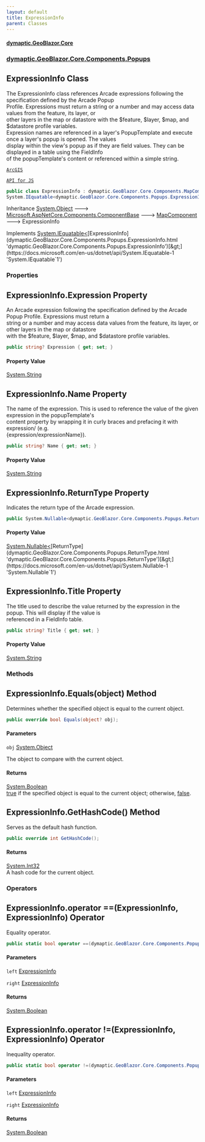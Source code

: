 ```yaml
---
layout: default
title: ExpressionInfo
parent: Classes
---
```

#### [dymaptic.GeoBlazor.Core](index.html 'index')
### [dymaptic.GeoBlazor.Core.Components.Popups](index.html#dymaptic.GeoBlazor.Core.Components.Popups 'dymaptic.GeoBlazor.Core.Components.Popups')

## ExpressionInfo Class

The ExpressionInfo class references Arcade expressions following the specification defined by the Arcade Popup  
Profile. Expressions must return a string or a number and may access data values from the feature, its layer, or  
other layers in the map or datastore with the $feature, $layer, $map, and $datastore profile variables.  
Expression names are referenced in a layer's PopupTemplate and execute once a layer's popup is opened. The values  
display within the view's popup as if they are field values. They can be displayed in a table using the FieldInfo  
of the popupTemplate's content or referenced within a simple string.  
<a target="_blank" href="https://developers.arcgis.com/javascript/latest/api-reference/esri-popup-ExpressionInfo.html">  
    ArcGIS  
    API for JS  
</a>

```csharp
public class ExpressionInfo : dymaptic.GeoBlazor.Core.Components.MapComponent,
System.IEquatable<dymaptic.GeoBlazor.Core.Components.Popups.ExpressionInfo>
```

Inheritance [System.Object](https://docs.microsoft.com/en-us/dotnet/api/System.Object 'System.Object') &#129106; [Microsoft.AspNetCore.Components.ComponentBase](https://docs.microsoft.com/en-us/dotnet/api/Microsoft.AspNetCore.Components.ComponentBase 'Microsoft.AspNetCore.Components.ComponentBase') &#129106; [MapComponent](dymaptic.GeoBlazor.Core.Components.MapComponent.html 'dymaptic.GeoBlazor.Core.Components.MapComponent') &#129106; ExpressionInfo

Implements [System.IEquatable&lt;](https://docs.microsoft.com/en-us/dotnet/api/System.IEquatable-1 'System.IEquatable`1')[ExpressionInfo](dymaptic.GeoBlazor.Core.Components.Popups.ExpressionInfo.html 'dymaptic.GeoBlazor.Core.Components.Popups.ExpressionInfo')[&gt;](https://docs.microsoft.com/en-us/dotnet/api/System.IEquatable-1 'System.IEquatable`1')
### Properties

<a name='dymaptic.GeoBlazor.Core.Components.Popups.ExpressionInfo.Expression'></a>

## ExpressionInfo.Expression Property

An Arcade expression following the specification defined by the Arcade Popup Profile. Expressions must return a  
string or a number and may access data values from the feature, its layer, or other layers in the map or datastore  
with the $feature, $layer, $map, and $datastore profile variables.

```csharp
public string? Expression { get; set; }
```

#### Property Value
[System.String](https://docs.microsoft.com/en-us/dotnet/api/System.String 'System.String')

<a name='dymaptic.GeoBlazor.Core.Components.Popups.ExpressionInfo.Name'></a>

## ExpressionInfo.Name Property

The name of the expression. This is used to reference the value of the given expression in the popupTemplate's  
content property by wrapping it in curly braces and prefacing it with expression/ (e.g.  
{expression/expressionName}).

```csharp
public string? Name { get; set; }
```

#### Property Value
[System.String](https://docs.microsoft.com/en-us/dotnet/api/System.String 'System.String')

<a name='dymaptic.GeoBlazor.Core.Components.Popups.ExpressionInfo.ReturnType'></a>

## ExpressionInfo.ReturnType Property

Indicates the return type of the Arcade expression.

```csharp
public System.Nullable<dymaptic.GeoBlazor.Core.Components.Popups.ReturnType> ReturnType { get; set; }
```

#### Property Value
[System.Nullable&lt;](https://docs.microsoft.com/en-us/dotnet/api/System.Nullable-1 'System.Nullable`1')[ReturnType](dymaptic.GeoBlazor.Core.Components.Popups.ReturnType.html 'dymaptic.GeoBlazor.Core.Components.Popups.ReturnType')[&gt;](https://docs.microsoft.com/en-us/dotnet/api/System.Nullable-1 'System.Nullable`1')

<a name='dymaptic.GeoBlazor.Core.Components.Popups.ExpressionInfo.Title'></a>

## ExpressionInfo.Title Property

The title used to describe the value returned by the expression in the popup. This will display if the value is  
referenced in a FieldInfo table.

```csharp
public string? Title { get; set; }
```

#### Property Value
[System.String](https://docs.microsoft.com/en-us/dotnet/api/System.String 'System.String')
### Methods

<a name='dymaptic.GeoBlazor.Core.Components.Popups.ExpressionInfo.Equals(object)'></a>

## ExpressionInfo.Equals(object) Method

Determines whether the specified object is equal to the current object.

```csharp
public override bool Equals(object? obj);
```
#### Parameters

<a name='dymaptic.GeoBlazor.Core.Components.Popups.ExpressionInfo.Equals(object).obj'></a>

`obj` [System.Object](https://docs.microsoft.com/en-us/dotnet/api/System.Object 'System.Object')

The object to compare with the current object.

#### Returns
[System.Boolean](https://docs.microsoft.com/en-us/dotnet/api/System.Boolean 'System.Boolean')  
[true](https://docs.microsoft.com/en-us/dotnet/csharp/language-reference/builtin-types/bool 'https://docs.microsoft.com/en-us/dotnet/csharp/language-reference/builtin-types/bool') if the specified object  is equal to the current object; otherwise, [false](https://docs.microsoft.com/en-us/dotnet/csharp/language-reference/builtin-types/bool 'https://docs.microsoft.com/en-us/dotnet/csharp/language-reference/builtin-types/bool').

<a name='dymaptic.GeoBlazor.Core.Components.Popups.ExpressionInfo.GetHashCode()'></a>

## ExpressionInfo.GetHashCode() Method

Serves as the default hash function.

```csharp
public override int GetHashCode();
```

#### Returns
[System.Int32](https://docs.microsoft.com/en-us/dotnet/api/System.Int32 'System.Int32')  
A hash code for the current object.
### Operators

<a name='dymaptic.GeoBlazor.Core.Components.Popups.ExpressionInfo.op_Equality(dymaptic.GeoBlazor.Core.Components.Popups.ExpressionInfo,dymaptic.GeoBlazor.Core.Components.Popups.ExpressionInfo)'></a>

## ExpressionInfo.operator ==(ExpressionInfo, ExpressionInfo) Operator

Equality operator.

```csharp
public static bool operator ==(dymaptic.GeoBlazor.Core.Components.Popups.ExpressionInfo? left, dymaptic.GeoBlazor.Core.Components.Popups.ExpressionInfo? right);
```
#### Parameters

<a name='dymaptic.GeoBlazor.Core.Components.Popups.ExpressionInfo.op_Equality(dymaptic.GeoBlazor.Core.Components.Popups.ExpressionInfo,dymaptic.GeoBlazor.Core.Components.Popups.ExpressionInfo).left'></a>

`left` [ExpressionInfo](dymaptic.GeoBlazor.Core.Components.Popups.ExpressionInfo.html 'dymaptic.GeoBlazor.Core.Components.Popups.ExpressionInfo')

<a name='dymaptic.GeoBlazor.Core.Components.Popups.ExpressionInfo.op_Equality(dymaptic.GeoBlazor.Core.Components.Popups.ExpressionInfo,dymaptic.GeoBlazor.Core.Components.Popups.ExpressionInfo).right'></a>

`right` [ExpressionInfo](dymaptic.GeoBlazor.Core.Components.Popups.ExpressionInfo.html 'dymaptic.GeoBlazor.Core.Components.Popups.ExpressionInfo')

#### Returns
[System.Boolean](https://docs.microsoft.com/en-us/dotnet/api/System.Boolean 'System.Boolean')

<a name='dymaptic.GeoBlazor.Core.Components.Popups.ExpressionInfo.op_Inequality(dymaptic.GeoBlazor.Core.Components.Popups.ExpressionInfo,dymaptic.GeoBlazor.Core.Components.Popups.ExpressionInfo)'></a>

## ExpressionInfo.operator !=(ExpressionInfo, ExpressionInfo) Operator

Inequality operator.

```csharp
public static bool operator !=(dymaptic.GeoBlazor.Core.Components.Popups.ExpressionInfo? left, dymaptic.GeoBlazor.Core.Components.Popups.ExpressionInfo? right);
```
#### Parameters

<a name='dymaptic.GeoBlazor.Core.Components.Popups.ExpressionInfo.op_Inequality(dymaptic.GeoBlazor.Core.Components.Popups.ExpressionInfo,dymaptic.GeoBlazor.Core.Components.Popups.ExpressionInfo).left'></a>

`left` [ExpressionInfo](dymaptic.GeoBlazor.Core.Components.Popups.ExpressionInfo.html 'dymaptic.GeoBlazor.Core.Components.Popups.ExpressionInfo')

<a name='dymaptic.GeoBlazor.Core.Components.Popups.ExpressionInfo.op_Inequality(dymaptic.GeoBlazor.Core.Components.Popups.ExpressionInfo,dymaptic.GeoBlazor.Core.Components.Popups.ExpressionInfo).right'></a>

`right` [ExpressionInfo](dymaptic.GeoBlazor.Core.Components.Popups.ExpressionInfo.html 'dymaptic.GeoBlazor.Core.Components.Popups.ExpressionInfo')

#### Returns
[System.Boolean](https://docs.microsoft.com/en-us/dotnet/api/System.Boolean 'System.Boolean')
